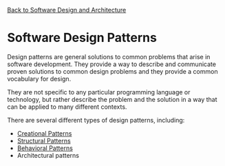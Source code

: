 [Back to Software Design and Architecture](topics/software-design-and-architecture/software-design-and-architecture.md)
# Software Design Patterns
Design patterns are general solutions to common problems that arise in software development. They provide a way to describe and communicate proven solutions to common design problems and they provide a common vocabulary for design. 

They are not specific to any particular programming language or technology, but rather describe the problem and the solution in a way that can be applied to many different contexts.

There are several different types of design patterns, including:
- [Creational Patterns](creational-patterns.md)
- [Structural Patterns](structural-patterns.md)
- [Behavioral Patterns](behavioral-patterns.md)
- Architectural patterns

